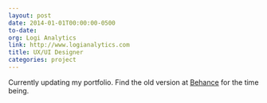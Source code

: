 ```yaml
---
layout: post
date: 2014-01-01T00:00:00-0500
to-date:
org: Logi Analytics
link: http://www.logianalytics.com
title: UX/UI Designer
categories: project
---
```


Currently updating my portfolio. Find the old version at [Behance](https://www.behance.net/philipjones) for the time being.
